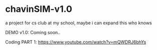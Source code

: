 # chavinSIM-v1.0
a project for cs club at my school, maybe i can expand this who knows

DEMO v1.0:
Coming soon..

Coding PART 1:
https://www.youtube.com/watch?v=mQWDRJ6bhYs
